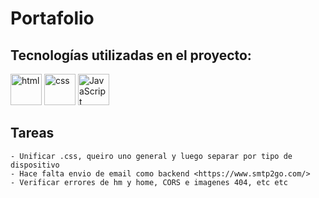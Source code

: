 # Portafolio

## **Tecnologías utilizadas en el proyecto:**

<img src="https://img.icons8.com/color/344/html-5--v1.png" alt="html" width="50"/>
<img src="https://img.icons8.com/color/344/css3.png" alt="css" width="50"/>
<img src="https://img.icons8.com/color/344/javascript--v1.png" alt="JavaScript" width="50"/>

## **Tareas**

    - Unificar .css, queiro uno general y luego separar por tipo de dispositivo
    - Hace falta envio de email como backend <https://www.smtp2go.com/>
    - Verificar errores de hm y home, CORS e imagenes 404, etc etc
